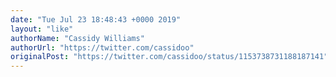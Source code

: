 ```yaml
---
date: "Tue Jul 23 18:48:43 +0000 2019"
layout: "like"
authorName: "Cassidy Williams"
authorUrl: "https://twitter.com/cassidoo"
originalPost: "https://twitter.com/cassidoo/status/1153738731188187141"
---
```


